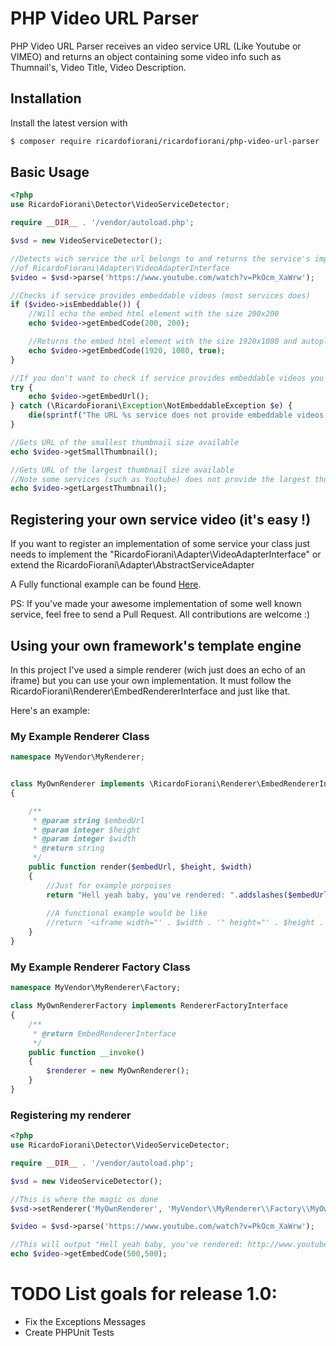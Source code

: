 # PHP Video URL Parser
PHP Video URL Parser receives an video service URL (Like Youtube or VIMEO) and returns an object containing some video info
such as Thumnail's, Video Title, Video Description.

## Installation

Install the latest version with

```bash
$ composer require ricardofiorani/ricardofiorani/php-video-url-parser
```

## Basic Usage

```php
<?php
use RicardoFiorani\Detector\VideoServiceDetector;

require __DIR__ . '/vendor/autoload.php';

$vsd = new VideoServiceDetector();

//Detects wich service the url belongs to and returns the service's implementation
//of RicardoFiorani\Adapter\VideoAdapterInterface
$video = $vsd->parse('https://www.youtube.com/watch?v=PkOcm_XaWrw');

//Checks if service provides embeddable videos (most services does)
if ($video->isEmbeddable()) {
    //Will echo the embed html element with the size 200x200
    echo $video->getEmbedCode(200, 200);

    //Returns the embed html element with the size 1920x1080 and autoplay enable
    echo $video->getEmbedCode(1920, 1080, true);
}

//If you don't want to check if service provides embeddable videos you can try/catch
try {
    echo $video->getEmbedUrl();
} catch (\RicardoFiorani\Exception\NotEmbeddableException $e) {
    die(sprintf("The URL %s service does not provide embeddable videos.", $video->getRawUrl()));
}

//Gets URL of the smallest thumbnail size available
echo $video->getSmallThumbnail();

//Gets URL of the largest thumbnail size available
//Note some services (such as Youtube) does not provide the largest thumbnail for some low quality videos (like the one used in this example)
echo $video->getLargestThumbnail();
```

## Registering your own service video (it's easy !)
If you want to register an implementation of some service your class just needs to implement the "RicardoFiorani\Adapter\VideoAdapterInterface" or extend the RicardoFiorani\Adapter\AbstractServiceAdapter

A Fully functional example can be found [Here](https://github.com/ricardofiorani/php-video-url-parser/tree/master/example/RegisteringANewService.md).

PS: If you've made your awesome implementation of some well known service, feel free to send a Pull Request. All contributions are welcome :)

## Using your own framework's template engine
In this project I've used a simple renderer (wich just does an echo of an iframe) but you can use your own implementation. It must follow the RicardoFiorani\Renderer\EmbedRendererInterface and just like that. 

Here's an example:
### My Example Renderer Class
```php
namespace MyVendor\MyRenderer;


class MyOwnRenderer implements \RicardoFiorani\Renderer\EmbedRendererInterface
{

    /**
     * @param string $embedUrl
     * @param integer $height
     * @param integer $width
     * @return string
     */
    public function render($embedUrl, $height, $width)
    {
        //Just for example porpoises
        return "Hell yeah baby, you've rendered: ".addslashes($embedUrl);
        
        //A functional example would be like
        //return '<iframe width="' . $width . '" height="' . $height . '" src="' . addslashes($embedUrl) . '" frameborder="0" webkitAllowFullScreen mozallowfullscreen allowFullScreen></iframe>';
    }
}
```
### My Example Renderer Factory Class
```php
namespace MyVendor\MyRenderer\Factory;

class MyOwnRendererFactory implements RendererFactoryInterface
{
    /**
     * @return EmbedRendererInterface
     */
    public function __invoke()
    {
        $renderer = new MyOwnRenderer();
    }
}
```
### Registering my renderer 

```php
<?php
use RicardoFiorani\Detector\VideoServiceDetector;

require __DIR__ . '/vendor/autoload.php';

$vsd = new VideoServiceDetector();

//This is where the magic os done
$vsd->setRenderer('MyOwnRenderer', 'MyVendor\\MyRenderer\\Factory\\MyOwnRendererFactory');

$video = $vsd->parse('https://www.youtube.com/watch?v=PkOcm_XaWrw');

//This will output "Hell yeah baby, you've rendered: http://www.youtube.com/embed/PkOcm_XaWrw"
echo $video->getEmbedCode(500,500);

```

# TODO List goals for release 1.0:

* Fix the Exceptions Messages
* Create PHPUnit Tests
